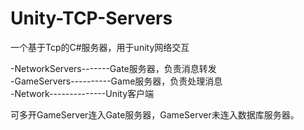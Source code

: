 # Unity-TCP-Servers
一个基于Tcp的C#服务器，用于unity网络交互


-NetworkServers-------Gate服务器，负责消息转发  
-GameServers----------Game服务器，负责处理消息  
-Network--------------Unity客户端  


可多开GameServer连入Gate服务器，GameServer未连入数据库服务器。
